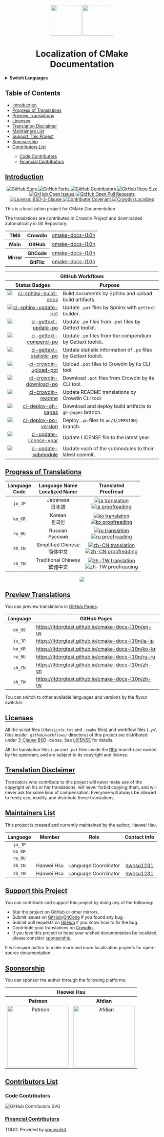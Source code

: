 <div align="center">
  <picture>
    <img width="100" height="100" src="https://cdn.jsdelivr.net/gh/ltdorgtest/static/mark/cmake.svg">
  </picture>
  <picture>
    <source media="(prefers-color-scheme: dark)" srcset="https://cdn.jsdelivr.net/gh/ltdorgtest/static/mark/crowdin-white.svg">
    <source media="(prefers-color-scheme: light)" srcset="https://cdn.jsdelivr.net/gh/ltdorgtest/static/mark/crowdin-dark.svg">
    <img width="100" height="100" src="https://cdn.jsdelivr.net/gh/ltdorgtest/static/mark/crowdin-dark.svg">
  </picture>
</div>

<div align="center">
<h1 id="localization-of-cmake-documentation">
Localization of CMake Documentation
</h1>
</div>

<details><summary><strong>Switch Languages</strong></summary>
<p></p>
<ul>
  <li><a href="./README.md"><code>en_US</code> : English</a></li>
  <li><a href="./README.ja_JP.md"><code>ja_JP</code> : 日本語</a></li>
  <li><a href="./README.ko_KR.md"><code>ko_KR</code> : 한국인</a></li>
  <li><a href="./README.ru_RU.md"><code>ru_RU</code> : Русский</a></li>
  <li><a href="./README.zh_CN.md"><code>zh_CN</code> : 简体中文</a></li>
  <li><a href="./README.zh_TW.md"><code>zh_TW</code> : 繁體中文</a></li>
</ul>
</details>

<h2 id="table-of-contents">
Table of Contents
</h2>

<ul>
  <li><a href="#introduction">Introduction</a></li>
  <li><a href="#progress-of-translations">Progress of Translations</a></li>
  <li><a href="#preview-translations">Preview Translations</a></li>
  <li><a href="#licenses">Licenses</a></li>
  <li><a href="#translation-disclaimer">Translation Disclaimer</a></li>
  <li><a href="#about-author">Maintainers List</a></li>
  <li><a href="#support-this-project">Support This Project</a></li>
  <li><a href="#sponsorship">Sponsorship</a></li>
  <li><a href="#contributors-list">Contributors List</a>
    <p></p>
    <ul>
      <li><a href="#code-contributors">Code Contributors</a></li>
      <li><a href="#financial-contributors">Financial Contributors</a></li>
    </ul>
    <p></p>
  </li>
</ul>

<h2 id="introduction"><a href="#table-of-contents">
Introduction
</a></h2>

<div align="center">
  <a href="https://github.com/ltdorgtest/cmake-docs-l10n/stargazers" title="GitHub Stars" target="_blank">
    <img alt="GitHub Stars" src="https://img.shields.io/github/stars/ltdorgtest/cmake-docs-l10n.svg?logo=github&style=flat&color=blue" />
  </a>
  <a href="https://github.com/ltdorgtest/cmake-docs-l10n/network/members" title="GitHub Forks" target="_blank">
    <img alt="GitHub Forks" src="https://img.shields.io/github/forks/ltdorgtest/cmake-docs-l10n.svg?logo=github&style=flat&color=blue" />
  </a>
  <a href="https://github.com/ltdorgtest/cmake-docs-l10n/graphs/contributors" title="GitHub Contributors" target="_blank">
    <img alt="GitHub Contributors" src="https://img.shields.io/github/contributors/ltdorgtest/cmake-docs-l10n.svg?logo=github&style=flat&color=blue" />
  </a>
  <a href="https://github.com/ltdorgtest/cmake-docs-l10n" title="GitHub Repo Size" target="_blank">
    <img alt="GitHub Repo Size" src="https://img.shields.io/github/repo-size/ltdorgtest/cmake-docs-l10n?logo=github&style=flat&color=blue" />
  </a>
  <a href="https://github.com/ltdorgtest/cmake-docs-l10n/issues" title="GitHub Open Issues" target="_blank">
    <img alt="GitHub Open Issues" src="https://img.shields.io/github/issues/ltdorgtest/cmake-docs-l10n.svg?logo=github&style=flat&color=brightgreen" />
  </a>
  <a href="https://github.com/ltdorgtest/cmake-docs-l10n/pulls" title="GitHub Open Pull Requests" target="_blank">
    <img alt="GitHub Open Pull Requests" src="https://img.shields.io/github/issues-pr/ltdorgtest/cmake-docs-l10n?logo=github&style=flat&color=brightgreen" />
  </a><br />
  <!-- Newline -->
  <a href="https://opensource.org/licenses/BSD-3-Clause" title="License: BSD-3-Clause" target="_blank">
    <img alt="License: BSD-3-Clause" src="https://img.shields.io/badge/License-BSD--3--Clause-blue.svg" />
  </a>
  <a href="https://www.contributor-covenant.org/" title="Contributor Covenant" target="_blank">
    <img alt="Contributor Covenant" src="https://img.shields.io/badge/Contributor%20Covenant-2.1-4baaaa.svg" />
  </a>
  <a href="https://ltdorgtest.crowdin.com/cmake-docs-l10n" title="Crowdin Localized" target="_blank">
    <img alt="Crowdin Localized" src="https://badges.crowdin.net/e/6e49ade8b84b4f6dd1f7eb93600fb223/localized.svg" />
  </a>
</div>

<p></p>

This is a localization project for CMake Documentation.

The translations are contributed in Crowdin Project and downloaded automatically in Git Repository.

<div align="center">
  <table>
    <tbody>
      <!-- TMS -->
      <tr>
        <th rowspan="1" colspan="1" align="center" style="text-align: center; vertical-align: middle;">TMS</th>
        <th rowspan="1" colspan="1" align="center" style="text-align: center; vertical-align: middle;">Crowdin</th>
        <td rowspan="1" colspan="1" align="center" style="text-align: center; vertical-align: middle;">
          <a href="https://ltdorgtest.crowdin.com/cmake-docs-l10n" target="_blank">cmake-docs-l10n</a>
        </td>
      </tr>
      <!-- Main -->
      <tr>
        <th rowspan="1" colspan="1" align="center" style="text-align: center; vertical-align: middle;">Main</th>
        <th rowspan="1" colspan="1" align="center" style="text-align: center; vertical-align: middle;">GitHub</th>
        <td rowspan="1" colspan="1" align="center" style="text-align: center; vertical-align: middle;">
          <a href="https://github.com/ltdorgtest/cmake-docs-l10n" target="_blank">cmake-docs-l10n</a>
        </td>
      </tr>
      <!-- Mirror -->
      <tr>
        <th rowspan="2" colspan="1" align="center" style="text-align: center; vertical-align: middle;">Mirror</th>
        <th rowspan="1" colspan="1" align="center" style="text-align: center; vertical-align: middle;">GitCode</th>
        <td rowspan="1" colspan="1" align="center" style="text-align: center; vertical-align: middle;">
          <a href="https://gitcode.com/ltdorgtest/cmake-docs-l10n" target="_blank">cmake-docs-l10n</a>
        </td>
      </tr>
      <tr>
        <th rowspan="1" colspan="1" align="center" style="text-align: center; vertical-align: middle;">GitFlic</th>
        <td rowspan="1" colspan="1" align="center" style="text-align: center; vertical-align: middle;">
          <a href="https://gitflic.ru/project/ltdorgtest/cmake-docs-l10n" target="_blank">cmake-docs-l10n</a>
        </td>
      </tr>
    </tbody>
  </table>
</div>

<div align="center">
  <table>
    <thead>
      <tr>
        <th rowspan="1" colspan="2" align="center" style="text-align: center; vertical-align: middle;">GitHub Workflows</th>
      </tr>
      <tr>
        <th rowspan="1" colspan="1" align="center" style="text-align: center; vertical-align: middle;">Status Badges</th>
        <th rowspan="1" colspan="1" align="center" style="text-align: center; vertical-align: middle;">Purpose</th>
      </tr>
    </thead>
    <tbody>
      <tr>
        <td rowspan="1" colspan="1" align="right" style="text-align: right; vertical-align: middle;">
          <a href="https://github.com/ltdorgtest/cmake-docs-l10n/actions/workflows/ci-sphinx-build-docs.yml" >
            <img alt="ci-sphinx-build-docs" src="https://github.com/ltdorgtest/cmake-docs-l10n/actions/workflows/ci-sphinx-build-docs.yml/badge.svg" />
          </a>
        </td>
        <td rowspan="1" colspan="1" align="left" style="text-align: left; vertical-align: middle;">
          Build documents by Sphinx and upload build artifacts.
        </td>
      </tr>
      <tr>
        <td rowspan="1" colspan="1" align="right" style="text-align: right; vertical-align: middle;">
          <a href="https://github.com/ltdorgtest/cmake-docs-l10n/actions/workflows/ci-sphinx-update-pot.yml" >
            <img alt="ci-sphinx-update-pot" src="https://github.com/ltdorgtest/cmake-docs-l10n/actions/workflows/ci-sphinx-update-pot.yml/badge.svg" />
          </a>
        </td>
        <td rowspan="1" colspan="1" align="left" style="text-align: left; vertical-align: middle;">
          Update <code>.pot</code> files by Sphinx with <code>gettext</code> builder.
        </td>
      </tr>
      <tr>
        <td rowspan="1" colspan="1" align="right" style="text-align: right; vertical-align: middle;">
          <a href="https://github.com/ltdorgtest/cmake-docs-l10n/actions/workflows/ci-gettext-update-po.yml" >
            <img alt="ci-gettext-update-po" src="https://github.com/ltdorgtest/cmake-docs-l10n/actions/workflows/ci-gettext-update-po.yml/badge.svg" />
          </a>
        </td>
        <td rowspan="1" colspan="1" align="left" style="text-align: left; vertical-align: middle;">
          Update <code>.po</code> files from <code>.pot</code> files by Gettext toolkit.
        </td>
      </tr>
      <tr>
        <td rowspan="1" colspan="1" align="right" style="text-align: right; vertical-align: middle;">
          <a href="https://github.com/ltdorgtest/cmake-docs-l10n/actions/workflows/ci-gettext-compend-po.yml">
            <img alt="ci-gettext-compend-po" src="https://github.com/ltdorgtest/cmake-docs-l10n/actions/workflows/ci-gettext-compend-po.yml/badge.svg" />
          </a>
        </td>
        <td rowspan="1" colspan="1" align="left" style="text-align: left; vertical-align: middle;">
          Update <code>.po</code> files from the compendium by Gettext toolkit.
        </td>
      </tr>
      <tr>
        <td rowspan="1" colspan="1" align="right" style="text-align: right; vertical-align: middle;">
          <a href="https://github.com/ltdorgtest/cmake-docs-l10n/actions/workflows/ci-gettext-statistic-po.yml">
            <img alt="ci-gettext-statistic-po" src="https://github.com/ltdorgtest/cmake-docs-l10n/actions/workflows/ci-gettext-statistic-po.yml/badge.svg" />
          </a>
        </td>
        <td rowspan="1" colspan="1" align="left" style="text-align: left; vertical-align: middle;">
          Update statistic information of <code>.po</code> files by Gettext toolkit.
        </td>
      </tr>
      <tr>
        <td rowspan="1" colspan="1" align="right" style="text-align: right; vertical-align: middle;">
          <a href="https://github.com/ltdorgtest/cmake-docs-l10n/actions/workflows/ci-crowdin-upload-pot.yml">
            <img alt="ci-crowdin-upload-pot" src="https://github.com/ltdorgtest/cmake-docs-l10n/actions/workflows/ci-crowdin-upload-pot.yml/badge.svg" />
          </a>
        </td>
        <td rowspan="1" colspan="1" align="left" style="text-align: left; vertical-align: middle;">Upload <code>.pot</code> files to Crowdin by its CLI tool.</td>
      </tr>
      <tr>
        <td rowspan="1" colspan="1" align="right" style="text-align: right; vertical-align: middle;">
          <a href="https://github.com/ltdorgtest/cmake-docs-l10n/actions/workflows/ci-crowdin-download-po.yml">
            <img alt="ci-crowdin-download-po" src="https://github.com/ltdorgtest/cmake-docs-l10n/actions/workflows/ci-crowdin-download-po.yml/badge.svg" />
          </a>
        </td>
        <td rowspan="1" colspan="1" align="left" style="text-align: left; vertical-align: middle;">Download <code>.pot</code> files from Crowdin by its CLI tool.</td>
      </tr>
      <tr>
        <td rowspan="1" colspan="1" align="right" style="text-align: right; vertical-align: middle;">
          <a href="https://github.com/ltdorgtest/cmake-docs-l10n/actions/workflows/ci-crowdin-readme.yml">
            <img alt="ci-crowdin-readme" src="https://github.com/ltdorgtest/cmake-docs-l10n/actions/workflows/ci-crowdin-readme.yml/badge.svg" />
          </a>
        </td>
        <td rowspan="1" colspan="1" align="left" style="text-align: left; vertical-align: middle;">Update README translations by Crowdin CLI tool.</td>
      </tr>
      <tr>
        <td rowspan="1" colspan="1" align="right" style="text-align: right; vertical-align: middle;">
          <a href="https://github.com/ltdorgtest/cmake-docs-l10n/actions/workflows/ci-deploy-gh-pages.yml">
            <img alt="ci-deploy-gh-pages" src="https://github.com/ltdorgtest/cmake-docs-l10n/actions/workflows/ci-deploy-gh-pages.yml/badge.svg" />
          </a>
        </td>
        <td rowspan="1" colspan="1" align="left" style="text-align: left; vertical-align: middle;">Download and deploy build artifacts to <code>gh-pages</code> branch.</td>
      </tr>
      <tr>
        <td rowspan="1" colspan="1" align="right" style="text-align: right; vertical-align: middle;">
          <a href="https://github.com/ltdorgtest/cmake-docs-l10n/actions/workflows/ci-deploy-po-version.yml">
            <img alt="ci-deploy-po-version" src="https://github.com/ltdorgtest/cmake-docs-l10n/actions/workflows/ci-deploy-po-version.yml/badge.svg" />
          </a>
        </td>
        <td rowspan="1" colspan="1" align="left" style="text-align: left; vertical-align: middle;">Deploy <code>.po</code> files to <code>po/${VERSION}</code> branch.</td>
      </tr>
      <tr>
        <td rowspan="1" colspan="1" align="right" style="text-align: right; vertical-align: middle;">
          <a href="https://github.com/ltdorgtest/cmake-docs-l10n/actions/workflows/ci-update-license-year.yml">
            <img alt="ci-update-license-year" src="https://github.com/ltdorgtest/cmake-docs-l10n/actions/workflows/ci-update-license-year.yml/badge.svg" />
          </a>
        </td>
        <td rowspan="1" colspan="1" align="left" style="text-align: left; vertical-align: middle;">Update LICENSE file to the latest year.</td>
      </tr>
      <tr>
        <td rowspan="1" colspan="1" align="right" style="text-align: right; vertical-align: middle;">
          <a href="https://github.com/ltdorgtest/cmake-docs-l10n/actions/workflows/ci-update-submodule.yml">
            <img alt="ci-update-submodule" src="https://github.com/ltdorgtest/cmake-docs-l10n/actions/workflows/ci-update-submodule.yml/badge.svg" />
          </a>
        </td>
        <td rowspan="1" colspan="1" align="left" style="text-align: left; vertical-align: middle;">Update each of the submodules to their latest commit.</td>
      </tr>
    </tbody>
  </table>
</div>

<h2 id="progress-of-translations"><a href="#table-of-contents">
Progress of Translations
</a></h2>

<div align="center">
  <table>
    <thead>
      <tr>
        <th rowspan="1" colspan="1" align="center" style="text-align: center; vertical-align: middle;">Language<br />Code</th>
        <th rowspan="1" colspan="1" align="center" style="text-align: center; vertical-align: middle;">Language Name<br />Localized Name</th>
        <th rowspan="1" colspan="1" align="center" style="text-align: center; vertical-align: middle;">Translated<br />Proofread</th>
      </tr>
    </thead>
    <tbody>
      <!-- ja_JP -->
      <tr>
        <td rowspan="1" colspan="1" align="center" style="text-align: center; vertical-align: middle;"><code>ja_JP</code></td>
        <td rowspan="1" colspan="1" align="center" style="text-align: center; vertical-align: middle;">Japanese<br />日本語</td>
        <td rowspan="1" colspan="1" align="center" style="text-align: center; vertical-align: middle;">
          <a href="https://ltdorgtest.crowdin.com/cmake-docs-l10n/ja" title="ja translation" target="_blank">
            <img alt="ja translation" src="https://img.shields.io/badge/dynamic/json?color=blue&label=ja&style=flat&logo=crowdin&query=%24.progress.1.data.translationProgress&url=https%3A%2F%2Fbadges.awesome-crowdin.com%2Fstats-200037927-1.json" />
          </a><br />
          <a href="https://ltdorgtest.crowdin.com/cmake-docs-l10n/ja" title="ja proofreading" target="_blank">
            <img alt="ja proofreading" src="https://img.shields.io/badge/dynamic/json?color=green&label=ja&style=flat&logo=crowdin&query=%24.progress.1.data.approvalProgress&url=https%3A%2F%2Fbadges.awesome-crowdin.com%2Fstats-200037927-1.json" />
          </a>
        </td>
      </tr>
      <!-- ko_KR -->
      <tr>
        <td rowspan="1" colspan="1" align="center" style="text-align: center; vertical-align: middle;"><code>ko_KR</code></td>
        <td rowspan="1" colspan="1" align="center" style="text-align: center; vertical-align: middle;">Korean<br />한국인</td>
        <td rowspan="1" colspan="1" align="center" style="text-align: center; vertical-align: middle;">
          <a href="https://ltdorgtest.crowdin.com/cmake-docs-l10n/ko" title="ko translation" target="_blank">
            <img alt="ko translation" src="https://img.shields.io/badge/dynamic/json?color=blue&label=ko&style=flat&logo=crowdin&query=%24.progress.1.data.translationProgress&url=https%3A%2F%2Fbadges.awesome-crowdin.com%2Fstats-200037927-1.json" />
          </a><br />
          <a href="https://ltdorgtest.crowdin.com/cmake-docs-l10n/ko" title="ko proofreading" target="_blank">
            <img alt="ko proofreading" src="https://img.shields.io/badge/dynamic/json?color=green&label=ko&style=flat&logo=crowdin&query=%24.progress.1.data.approvalProgress&url=https%3A%2F%2Fbadges.awesome-crowdin.com%2Fstats-200037927-1.json" />
          </a>
        </td>
      </tr>
      <!-- ru_RU -->
      <tr>
        <td rowspan="1" colspan="1" align="center" style="text-align: center; vertical-align: middle;"><code>ru_RU</code></td>
        <td rowspan="1" colspan="1" align="center" style="text-align: center; vertical-align: middle;">Russian<br />Русский</td>
        <td rowspan="1" colspan="1" align="center" style="text-align: center; vertical-align: middle;">
          <a href="https://ltdorgtest.crowdin.com/cmake-docs-l10n/ru" title="ru translation" target="_blank">
            <img alt="ru translation" src="https://img.shields.io/badge/dynamic/json?color=blue&label=ru&style=flat&logo=crowdin&query=%24.progress.2.data.translationProgress&url=https%3A%2F%2Fbadges.awesome-crowdin.com%2Fstats-200037927-1.json" />
          </a><br />
          <a href="https://ltdorgtest.crowdin.com/cmake-docs-l10n/ru" title="ru proofreading" target="_blank">
            <img alt="ru proofreading" src="https://img.shields.io/badge/dynamic/json?color=green&label=ru&style=flat&logo=crowdin&query=%24.progress.2.data.approvalProgress&url=https%3A%2F%2Fbadges.awesome-crowdin.com%2Fstats-200037927-1.json" />
          </a>
        </td>
      </tr>
      <!-- zh_CN -->
      <tr>
        <td rowspan="1" colspan="1" align="center" style="text-align: center; vertical-align: middle;"><code>zh_CN</code></td>
        <td rowspan="1" colspan="1" align="center" style="text-align: center; vertical-align: middle;">Simplified Chinese<br />简体中文</td>
        <td rowspan="1" colspan="1" align="center" style="text-align: center; vertical-align: middle;">
          <a href="https://ltdorgtest.crowdin.com/cmake-docs-l10n/zh-CN" title="zh-CN translation" target="_blank">
            <img alt="zh-CN translation" src="https://img.shields.io/badge/dynamic/json?color=blue&label=zh-CN&style=flat&logo=crowdin&query=%24.progress.3.data.translationProgress&url=https%3A%2F%2Fbadges.awesome-crowdin.com%2Fstats-200037927-1.json" />
          </a><br />
          <a href="https://ltdorgtest.crowdin.com/cmake-docs-l10n/zh-CN" title="zh-CN proofreading" target="_blank">
            <img alt="zh-CN proofreading" src="https://img.shields.io/badge/dynamic/json?color=green&label=zh-CN&style=flat&logo=crowdin&query=%24.progress.3.data.approvalProgress&url=https%3A%2F%2Fbadges.awesome-crowdin.com%2Fstats-200037927-1.json" />
          </a>
        </td>
      </tr>
      <!-- zh_TW -->
      <tr>
        <td rowspan="1" colspan="1" align="center" style="text-align: center; vertical-align: middle;"><code>zh_TW</code></td>
        <td rowspan="1" colspan="1" align="center" style="text-align: center; vertical-align: middle;">Traditional Chinese<br />繁體中文</td>
        <td rowspan="1" colspan="1" align="center" style="text-align: center; vertical-align: middle;">
          <a href="https://ltdorgtest.crowdin.com/cmake-docs-l10n/zh-TW" title="zh-TW translation" target="_blank">
            <img alt="zh-TW translation" src="https://img.shields.io/badge/dynamic/json?color=blue&label=zh-TW&style=flat&logo=crowdin&query=%24.progress.4.data.translationProgress&url=https%3A%2F%2Fbadges.awesome-crowdin.com%2Fstats-200037927-1.json" />
          </a><br />
          <a href="https://ltdorgtest.crowdin.com/cmake-docs-l10n/zh-TW" title="zh-TW proofreading" target="_blank">
            <img alt="zh-TW proofreading" src="https://img.shields.io/badge/dynamic/json?color=green&label=zh-TW&style=flat&logo=crowdin&query=%24.progress.4.data.approvalProgress&url=https%3A%2F%2Fbadges.awesome-crowdin.com%2Fstats-200037927-1.json" />
          </a>
        </td>
      </tr>
    </tbody>
  </table>
</div>

<div align="center">
  <a href="https://ltdorgtest.crowdin.com/cmake-docs-l10n"><img src="https://badges.awesome-crowdin.com/translation-200037927-1.png"></a>
</div>

<h2 id="preview-translations"><a href="#table-of-contents">
Preview Translations
</a></h2>

You can preview translations in <a href="https://ltdorgtest.github.io/cmake-docs-l10n">GitHub Pages</a>:

<div align="center">
  <table>
    <thead>
      <tr>
        <th rowspan="1" colspan="1" align="center" style="text-align: center; vertical-align: middle;">Language</th>
        <th rowspan="1" colspan="1" align="center" style="text-align: center; vertical-align: middle;">GitHub Pages</th>
      </tr>
    </thead>
    <tbody>
      <!-- en_US -->
      <tr>
        <td rowspan="1" colspan="1" align="center" style="text-align: center; vertical-align: middle;"><code>en_US</code></td>
        <td rowspan="1" colspan="1" align="left"   style="text-align: left;   vertical-align: middle;">
          <a href="https://ltdorgtest.github.io/cmake-docs-l10n/en-us">https://ltdorgtest.github.io/cmake-docs-l10n/en-us</a>
        </td>
      </tr>
      <!-- ja_JP -->
      <tr>
        <td rowspan="1" colspan="1" align="center" style="text-align: center; vertical-align: middle;"><code>ja_JP</code></td>
        <td rowspan="1" colspan="1" align="left"   style="text-align: left;   vertical-align: middle;">
          <a href="https://ltdorgtest.github.io/cmake-docs-l10n/ja-jp">https://ltdorgtest.github.io/cmake-docs-l10n/ja-jp</a>
        </td>
      </tr>
      <!-- ko_KR -->
      <tr>
        <td rowspan="1" colspan="1" align="center" style="text-align: center; vertical-align: middle;"><code>ko_KR</code></td>
        <td rowspan="1" colspan="1" align="left"   style="text-align: left;   vertical-align: middle;">
          <a href="https://ltdorgtest.github.io/cmake-docs-l10n/ko-kr">https://ltdorgtest.github.io/cmake-docs-l10n/ko-kr</a>
        </td>
      </tr>
      <!-- ru_RU -->
      <tr>
        <td rowspan="1" colspan="1" align="center" style="text-align: center; vertical-align: middle;"><code>ru_RU</code></td>
        <td rowspan="1" colspan="1" align="left"   style="text-align: left;   vertical-align: middle;">
          <a href="https://ltdorgtest.github.io/cmake-docs-l10n/ru-ru">https://ltdorgtest.github.io/cmake-docs-l10n/ru-ru</a>
        </td>
      </tr>
      <!-- zh_CN -->
      <tr>
        <td rowspan="1" colspan="1" align="center" style="text-align: center; vertical-align: middle;"><code>zh_CN</code></td>
        <td rowspan="1" colspan="1" align="left"   style="text-align: left;   vertical-align: middle;">
          <a href="https://ltdorgtest.github.io/cmake-docs-l10n/zh-cn">https://ltdorgtest.github.io/cmake-docs-l10n/zh-cn</a>
        </td>
      </tr>
      <!-- zh_TW -->
      <tr>
        <td rowspan="1" colspan="1" align="center" style="text-align: center; vertical-align: middle;"><code>zh_TW</code></td>
        <td rowspan="1" colspan="1" align="left"   style="text-align: left;   vertical-align: middle;">
          <a href="https://ltdorgtest.github.io/cmake-docs-l10n/zh-tw">https://ltdorgtest.github.io/cmake-docs-l10n/zh-tw</a>
        </td>
      </tr>
    </tbody>
  </table>
</div>

You can switch to other available languages and versions by the flyout switcher.

<h2 id="licenses"><a href="#table-of-contents">
Licenses
</a></h2>

All the script files (<code>CMakeLists.txt</code> and <code>.cmake</code> files) and workflow files (<code>.yml</code> files inside <code>.github/workflows/</code> directory) of this project are distributed under <a href="https://opensource.org/license/bsd-3-clause/">3-Clause BSD</a> license. See <a href="./LICENSE">LICENSE</a> for details.

All the translation files (<code>.po</code> and <code>.pot</code> files inside the <a href="https://github.com/ltdorgtest/cmake-docs-l10n/tree/l10n">l10n</a> branch) are owned by the upstream, and are subject to its copyright and license.

<h2 id="translation-disclaimer"><a href="#table-of-contents">
Translation Disclaimer
</a></h2>

Translators who contribute to this project will never make use of the copyright on his or her translations, will never forbid copying them, and will never ask for some kind of compensation. Everyone will always be allowed to freely use, modify, and distribute these translations.

<h2 id="about-author"><a href="#table-of-contents">
Maintainers List
</a></h2>

This project is created and currently maintained by the author, Haowei Hsu.

<div align="center">
  <table>
    <thead>
      <tr>
        <th rowspan="1" colspan="1" align="center" style="text-align: center; vertical-align: middle;">Language</th>
        <th rowspan="1" colspan="1" align="center" style="text-align: center; vertical-align: middle;">Member</th>
        <th rowspan="1" colspan="1" align="center" style="text-align: center; vertical-align: middle;">Role</th>
        <th rowspan="1" colspan="1" align="center" style="text-align: center; vertical-align: middle;">Contact Info</th>
      </tr>
    </thead>
    <tbody>
      <!-- ja_JP -->
      <tr>
        <td rowspan="2" align="center" style="text-align: center; vertical-align: middle;"><code>ja_JP</code></td>
      </tr>
      <tr>
        <td rowspan="1" colspan="1" align="center" style="text-align: center; vertical-align: middle;"></td>
        <td rowspan="1" colspan="1" align="center" style="text-align: center; vertical-align: middle;"></td>
        <td rowspan="1" colspan="1" align="center" style="text-align: center; vertical-align: middle;"></td>
      </tr>
      <!-- ko_KR -->
      <tr>
        <td rowspan="2" align="center" style="text-align: center; vertical-align: middle;"><code>ko_KR</code></td>
      </tr>
      <tr>
        <td rowspan="1" colspan="1" align="center" style="text-align: center; vertical-align: middle;"></td>
        <td rowspan="1" colspan="1" align="center" style="text-align: center; vertical-align: middle;"></td>
        <td rowspan="1" colspan="1" align="center" style="text-align: center; vertical-align: middle;"></td>
      </tr>
      <!-- ru_RU -->
      <tr>
        <td rowspan="2" align="center" style="text-align: center; vertical-align: middle;"><code>ru_RU</code></td>
      </tr>
      <tr>
        <td rowspan="1" colspan="1" align="center" style="text-align: center; vertical-align: middle;"></td>
        <td rowspan="1" colspan="1" align="center" style="text-align: center; vertical-align: middle;"></td>
        <td rowspan="1" colspan="1" align="center" style="text-align: center; vertical-align: middle;"></td>
      </tr>
      <!-- zh_CN -->
      <tr>
        <td rowspan="2" align="center" style="text-align: center; vertical-align: middle;"><code>zh_CN</code></td>
      </tr>
      <tr>
        <td rowspan="1" colspan="1" align="center" style="text-align: center; vertical-align: middle;">Haowei Hsu</td>
        <td rowspan="1" colspan="1" align="center" style="text-align: center; vertical-align: middle;">Language Coordinator</td>
        <td rowspan="1" colspan="1" align="center" style="text-align: center; vertical-align: middle;"><a href="https://github.com/hwhsu1231">hwhsu1231</a></td>
      </tr>
      <!-- zh_TW -->
      <tr>
        <td rowspan="2" align="center" style="text-align: center; vertical-align: middle;"><code>zh_TW</code></td>
      </tr>
      <tr>
        <td rowspan="1" colspan="1" align="center" style="text-align: center; vertical-align: middle;">Haowei Hsu</td>
        <td rowspan="1" colspan="1" align="center" style="text-align: center; vertical-align: middle;">Language Coordinator</td>
        <td rowspan="1" colspan="1" align="center" style="text-align: center; vertical-align: middle;"><a href="https://github.com/hwhsu1231">hwhsu1231</a></td>
      </tr>
    </tbody>
  </table>
</div>

<h2 id="support-this-project"><a href="#table-of-contents">
Support this Project
</a></h2>

You can contribute and support this project by doing any of the following:

<ul>
  <li>Star the project on GitHub or other mirrors.</li>
  <li>Submit issues on <a href="https://github.com/ltdorgtest/cmake-docs-l10n/issues">GitHub</a>/<a href="https://gitcode.com/ltdorgtest/cmake-docs-l10n/issues">GitCode</a> if you found any bug.</li>
  <li>Submit pull requests on <a href="https://github.com/ltdorgtest/cmake-docs-l10n/pulls">GitHub</a> if you know how to fix the bug.</li>
  <li>Contribute your translations on <a href="https://ltdorgtest.crowdin.com/cmake-docs-l10n">Crowdin</a>.</li>
  <li>If you love this project or hope your wished documentation be localized, please consider <a href="#sponsorship">sponsorship</a>.</li>
</ul>

It will inspire author to make more and more localization projects for open-source documentation.

<h2 id="sponsorship"><a href="#table-of-contents">
Sponsorship
</a></h2>

You can sponsor the author through the following platforms:

<div align="center">
  <table>
    <tbody>
      <tr>
        <th rowspan="1" colspan="2" style="text-align: center; vertical-align: middle; width: 100%;">Haowei Hsu</th>
      </tr>
      <!-- Row 1 -->
      <tr>
        <th rowspan="1" colspan="1" style="text-align: center; vertical-align: middle; width: 50%;">Patreon</th>
        <th rowspan="1" colspan="1" style="text-align: center; vertical-align: middle; width: 50%;">Afdian</th>
      </tr>
      <!-- Row 2 -->
      <tr>
        <td rowspan="1" colspan="1" style="text-align: center; vertical-align: middle; width: 50%;" align="center">
          <a href="https://www.patreon.com/hwhsu1231" target="_blank">
            <img width="200" src="https://cdn.jsdelivr.net/gh/hwhsu1231/static/sponsor-button-patreon.png" alt="Patreon" />
          </a>
        </td>
        <td rowspan="1" colspan="1" style="text-align: center; vertical-align: middle; width: 50%;" align="center">
          <a href="https://www.afdian.com/a/hwhsu1231" target="_blank">
            <img width="200" src="https://cdn.jsdelivr.net/gh/hwhsu1231/static/sponsor-button-afdian.png" alt="Afdian" />
          </a>
        </td>
      </tr>
    </tbody>
  </table>
</div>

<h2 id="contributors-list"><a href="#table-of-contents">
Contributors List
</a></h2>

<h3 id="code-contributors"><a href="#table-of-contents">
Code Contributors
</a></h3>

<img alt="GitHub Contributors SVG" src="https://contrib.nn.ci/api?repo=ltdorgtest/cmake-docs-l10n&no_bot=true">

<h3 id="financial-contributors"><a href="#table-of-contents">
Financial Contributors
</a></h3>

TODO: Provided by <a href="https://github.com/antfu/sponsorkit">sponsorkit</a>.
